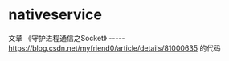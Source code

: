 # nativeservice

文章 《守护进程通信之Socket》 ----- https://blog.csdn.net/myfriend0/article/details/81000635 的代码
